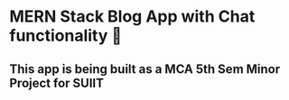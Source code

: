 # MERN Stack Blog App with Chat functionality 📑
## This app is being built as a MCA 5th Sem Minor Project for SUIIT
